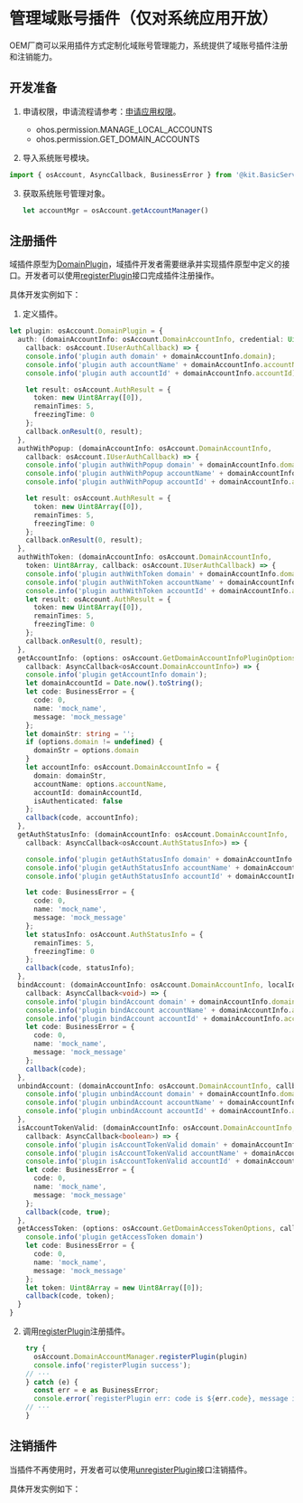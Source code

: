 # 管理域账号插件（仅对系统应用开放）

<!--Kit: Basic Services Kit-->
<!--Subsystem: Account-->
<!--Owner: @steven-q-->
<!--Designer: @JiDong-CS1-->
<!--Tester: @zhaimengchao-->
<!--Adviser: @zengyawen-->

OEM厂商可以采用插件方式定制化域账号管理能力，系统提供了域账号插件注册和注销能力。

## 开发准备

1. 申请权限，申请流程请参考：[申请应用权限](../../security/AccessToken/determine-application-mode.md#system_basic等级应用申请权限的方式)。
   - ohos.permission.MANAGE_LOCAL_ACCOUNTS
   - ohos.permission.GET_DOMAIN_ACCOUNTS

2. 导入系统账号模块。

   <!-- @[import_the_system_account_module](https://gitcode.com/openharmony/applications_app_samples/blob/master/code/DocsSample/Account/DomainAccount/entry/src/main/ets/pages/DomainAccount/ManageDomainAccountsPlugin.ets) -->

``` TypeScript
import { osAccount, AsyncCallback, BusinessError } from '@kit.BasicServicesKit';
```


3. 获取系统账号管理对象。

   ```ts
   let accountMgr = osAccount.getAccountManager()
   ```

## 注册插件

域插件原型为[DomainPlugin](../../reference/apis-basic-services-kit/js-apis-osAccount-sys.md#domainplugin9)，域插件开发者需要继承并实现插件原型中定义的接口。开发者可以使用[registerPlugin](../../reference/apis-basic-services-kit/js-apis-osAccount-sys.md#registerplugin9)接口完成插件注册操作。

具体开发实例如下：

1. 定义插件。

   <!-- @[define_the_plug_in](https://gitcode.com/openharmony/applications_app_samples/blob/master/code/DocsSample/Account/DomainAccount/entry/src/main/ets/pages/DomainAccount/ManageDomainAccountsPlugin.ets) -->

``` TypeScript
let plugin: osAccount.DomainPlugin = {
  auth: (domainAccountInfo: osAccount.DomainAccountInfo, credential: Uint8Array,
    callback: osAccount.IUserAuthCallback) => {
    console.info('plugin auth domain' + domainAccountInfo.domain);
    console.info('plugin auth accountName' + domainAccountInfo.accountName);
    console.info('plugin auth accountId' + domainAccountInfo.accountId);

    let result: osAccount.AuthResult = {
      token: new Uint8Array([0]),
      remainTimes: 5,
      freezingTime: 0
    };
    callback.onResult(0, result);
  },
  authWithPopup: (domainAccountInfo: osAccount.DomainAccountInfo,
    callback: osAccount.IUserAuthCallback) => {
    console.info('plugin authWithPopup domain' + domainAccountInfo.domain);
    console.info('plugin authWithPopup accountName' + domainAccountInfo.accountName);
    console.info('plugin authWithPopup accountId' + domainAccountInfo.accountId);

    let result: osAccount.AuthResult = {
      token: new Uint8Array([0]),
      remainTimes: 5,
      freezingTime: 0
    };
    callback.onResult(0, result);
  },
  authWithToken: (domainAccountInfo: osAccount.DomainAccountInfo,
    token: Uint8Array, callback: osAccount.IUserAuthCallback) => {
    console.info('plugin authWithToken domain' + domainAccountInfo.domain);
    console.info('plugin authWithToken accountName' + domainAccountInfo.accountName);
    console.info('plugin authWithToken accountId' + domainAccountInfo.accountId);
    let result: osAccount.AuthResult = {
      token: new Uint8Array([0]),
      remainTimes: 5,
      freezingTime: 0
    };
    callback.onResult(0, result);
  },
  getAccountInfo: (options: osAccount.GetDomainAccountInfoPluginOptions,
    callback: AsyncCallback<osAccount.DomainAccountInfo>) => {
    console.info('plugin getAccountInfo domain');
    let domainAccountId = Date.now().toString();
    let code: BusinessError = {
      code: 0,
      name: 'mock_name',
      message: 'mock_message'
    };
    let domainStr: string = '';
    if (options.domain != undefined) {
      domainStr = options.domain
    }
    let accountInfo: osAccount.DomainAccountInfo = {
      domain: domainStr,
      accountName: options.accountName,
      accountId: domainAccountId,
      isAuthenticated: false
    };
    callback(code, accountInfo);
  },
  getAuthStatusInfo: (domainAccountInfo: osAccount.DomainAccountInfo,
    callback: AsyncCallback<osAccount.AuthStatusInfo>) => {

    console.info('plugin getAuthStatusInfo domain' + domainAccountInfo.domain);
    console.info('plugin getAuthStatusInfo accountName' + domainAccountInfo.accountName);
    console.info('plugin getAuthStatusInfo accountId' + domainAccountInfo.accountId);

    let code: BusinessError = {
      code: 0,
      name: 'mock_name',
      message: 'mock_message'
    };
    let statusInfo: osAccount.AuthStatusInfo = {
      remainTimes: 5,
      freezingTime: 0
    };
    callback(code, statusInfo);
  },
  bindAccount: (domainAccountInfo: osAccount.DomainAccountInfo, localId: number,
    callback: AsyncCallback<void>) => {
    console.info('plugin bindAccount domain' + domainAccountInfo.domain);
    console.info('plugin bindAccount accountName' + domainAccountInfo.accountName);
    console.info('plugin bindAccount accountId' + domainAccountInfo.accountId);
    let code: BusinessError = {
      code: 0,
      name: 'mock_name',
      message: 'mock_message'
    };
    callback(code);
  },
  unbindAccount: (domainAccountInfo: osAccount.DomainAccountInfo, callback: AsyncCallback<void>) => {
    console.info('plugin unbindAccount domain' + domainAccountInfo.domain);
    console.info('plugin unbindAccount accountName' + domainAccountInfo.accountName);
    console.info('plugin unbindAccount accountId' + domainAccountInfo.accountId);
  },
  isAccountTokenValid: (domainAccountInfo: osAccount.DomainAccountInfo, token: Uint8Array,
    callback: AsyncCallback<boolean>) => {
    console.info('plugin isAccountTokenValid domain' + domainAccountInfo.domain);
    console.info('plugin isAccountTokenValid accountName' + domainAccountInfo.accountName);
    console.info('plugin isAccountTokenValid accountId' + domainAccountInfo.accountId);
    let code: BusinessError = {
      code: 0,
      name: 'mock_name',
      message: 'mock_message'
    };
    callback(code, true);
  },
  getAccessToken: (options: osAccount.GetDomainAccessTokenOptions, callback: AsyncCallback<Uint8Array>) => {
    console.info('plugin getAccessToken domain')
    let code: BusinessError = {
      code: 0,
      name: 'mock_name',
      message: 'mock_message'
    };
    let token: Uint8Array = new Uint8Array([0]);
    callback(code, token);
  }
}
```


2. 调用[registerPlugin](../../reference/apis-basic-services-kit/js-apis-osAccount-sys.md#registerplugin9)注册插件。

   <!-- @[call_the_api_to_register_the_plug_in](https://gitcode.com/openharmony/applications_app_samples/blob/master/code/DocsSample/Account/DomainAccount/entry/src/main/ets/pages/DomainAccount/ManageDomainAccountsPlugin.ets) -->

``` TypeScript
    try {
      osAccount.DomainAccountManager.registerPlugin(plugin)
      console.info('registerPlugin success');
	// ···
    } catch (e) {
      const err = e as BusinessError;
      console.error(`registerPlugin err: code is ${err.code}, message is ${err.message}`);
	// ···
    }
```


## 注销插件

当插件不再使用时，开发者可以使用[unregisterPlugin](../../reference/apis-basic-services-kit/js-apis-osAccount-sys.md#unregisterplugin9)接口注销插件。

具体开发实例如下：

<!-- @[call_the_api_to_log_out_the_plug_in](https://gitcode.com/openharmony/applications_app_samples/blob/master/code/DocsSample/Account/DomainAccount/entry/src/main/ets/pages/DomainAccount/ManageDomainAccountsPlugin.ets) -->
